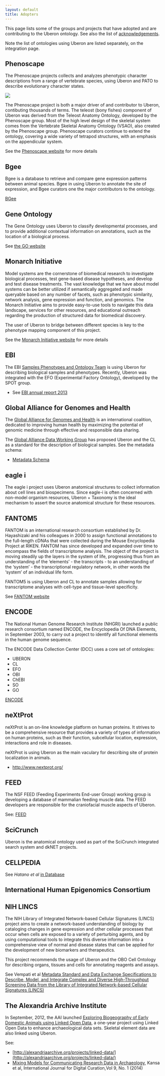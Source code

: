 ```yaml
---
layout: default
title: Adopters
---
```


This page lists some of the groups and projects that have adopted and
are contributing to the Uberon ontology. See also the list of
[acknowledgements](acknowledgements.html).

Note the list of ontologies using Uberon are listed separately, on the
integration page.

## Phenoscape

The Phenoscape projects collects and analyzes phenotypic character
descriptions from a range of vertebrate species, using Uberon and PATO
to describe evolutionary character states.

<a href="http://phenoscape.org/wiki/Main_Page#About_this_project"><img
src="http://phenoscape.org/wg/phenoscape/images/thumb/0/0c/Phenoscape_II_tree_view.jpg/380px-Phenoscape_II_tree_view.jpg"></img></a>

The Phenoscape project is both a major driver of and contributor to
Uberon, contibuting thousands of terms. The teleost (bony fishes)
component of Uberon was derived from the Teleost Anatomy Ontology,
developed by the Phenoscape group. Most of the high level design of
the skeletal system comes from the Vertebrate Skeletal Anatomy
Ontology (VSAO), also created by the Phenoscape group. Phenoscape
curators continue to extend the ontology, covering a wide variety of
tetrapod structures, with an emphasis on the appendicular system.

See the [Phenoscape website](http://phenoscape.org) for more details

## Bgee

Bgee is a database to retrieve and compare gene expression patterns
between animal species. Bgee in using Uberon to annotate the site of
expression, and Bgee curators one the major contributors to the
ontology.

[BGee](http://bgee.unil.ch/)

## Gene Ontology

The Gene Ontology uses Uberon to classify developmental processes, and
to provide additional contextual information on annotations, such as
the location of a biological process.

See [the GO website](http://geneontology.org)

## Monarch Initiative

Model systems are the cornerstone of biomedical research to
investigate biological processes, test gene-based disease hypotheses,
and develop and test disease treatments. The vast knowledge that we
have about model systems can be better utilized if semantically
aggregated and made queryable based on any number of facets, such as
phenotypic similarity, network analysis, gene expression and function,
and genomics. The Monarch Initiative aims to provide easy-to-use tools
to navigate this data landscape, services for other resources, and
educational outreach regarding the production of structured data for
biomedical discovery.

The user of Uberon to bridge between different species is key to the
phenotype mapping component of this project.

See the [Monarch Initiative website](http://monarchinitiative.org) for
more details

## EBI

The EBI [Samples Phenotypes and Ontology
Team](http://www.ebi.ac.uk/about/spot-team/members) is using Uberon
for describing biological samples and phenotypes. Recently, Uberon was
integrated with the EFO (Experimental Factory Ontology), developed by
the SPOT group.

 * See [EBI annual report 2013](http://www.ebi.ac.uk/sites/ebi.ac.uk/files/groups/external_relations/Documents/EMBL_EBI_Annual_Report_2013_lo_3.pdf)

## Global Alliance for Genomes and Health

The [Global Alliance for Genomes and Health](http://genomicsandhealth.org/) is an
international coalition, dedicated to improving human health by
maximizing the potential of genomic medicine through effective and
responsible data sharing.

The [Global Alliance Data Working Group](http://ga4gh.org) has
proposed Uberon and the CL as a standard for the description of
biological samples. See the metadata schema:

 * [Metadata Schema](https://github.com/ga4gh/schemas/blob/master/src/main/resources/avro/wip/metadata.avdl)

## eagle i

The eagle i project uses Uberon anatomical structures to collect
information about cell lines and biospecimens. Since eagle-i is often
concerned with non-model organism resources, Uberon + Taxonomy is the
ideal mechanism to assert the source anatomical structure for these
resources.

## FANTOM5

FANTOM is an international research consortium established by
Dr. Hayashizaki and his colleagues in 2000 to assign functional
annotations to the full-length cDNAs that were collected during the
Mouse Encyclopedia Project at RIKEN. FANTOM has since developed and
expanded over time to encompass the fields of transcriptome
analysis. The object of the project is moving steadily up the layers
in the system of life, progressing thus from an understanding of the
‘elements’ - the transcripts - to an understanding of the ‘system’ -
the transcriptional regulatory network, in other words the ‘system’ of
an individual life form.

FANTOM5 is using Uberon and CL to annotate samples allowing for
transcriptome analyses with cell-type and tissue-level specificity.

See [FANTOM website](http://fantom.gsc.riken.jp/)

## ENCODE

The National Human Genome Research Institute (NHGRI) launched a public
research consortium named ENCODE, the Encyclopedia Of DNA Elements, in
September 2003, to carry out a project to identify all functional
elements in the human genome sequence.

The ENCODE Data Collection Center (DCC) uses a core set of ontologies:

 * UBERON
 * CL
 * EFO
 * OBI
 * ChEBI
 * SO
 * GO

[ENCODE](http://www.genome.gov/Encode/)

## neXtProt

neXtProt is an on-line knowledge platform on human proteins. It
strives to be a comprehensive resource that provides a variety of
types of information on human proteins, such as their function,
subcellular location, expression, interactions and role in diseases.

neXtProt is using Uberon as the main vaculary for describing site of
protein localization in animals.

 * http://www.nextprot.org/

## FEED

The NSF FEED (Feeding Experiments End-user Group) working group is
developing a database of mammalian feeding muscle data. The FEED
developers are responsible for the craniofacial muscle aspects of
Uberon.

See: [FEED](http://www.feedexp.org)

## SciCrunch

Uberon is the anatomical ontology used as part of the SciCrunch
integrated search system and dkNET projects.

## CELLPEDIA

See *Hatano et al* [in Database](http://database.oxfordjournals.org/content/2011/bar046.full)

## International Human Epigenomics Consortium



## NIH LINCS

The NIH Library of Integrated Network-based Cellular Signatures
(LINCS) project aims to create a network-based understanding of
biology by cataloging changes in gene expression and other cellular
processes that occur when cells are exposed to a variety of perturbing
agents, and by using computational tools to integrate this diverse
information into a comprehensive view of normal and disease states
that can be applied for the development of new biomarkers and
therapeutics.

This project recommends the usage of Uberon and the OBO Cell Ontology
for describing organs, tissues and cells for annotating reagents and
assays.

See Vempati et al [Metadata Standard and Data Exchange Specifications
to Describe, Model, and Integrate Complex and Diverse High-Throughput
Screening Data from the Library of Integrated Network-based Cellular
Signatures
(LINCS)](http://jbx.sagepub.com/content/early/2014/02/11/1087057114522514.full)

## The Alexandria Archive Institute

In September, 2012, the AAI launched [Exploring Biogeography of Early Domestic Animals using Linked Open Data](http://alexandriaarchive.org/projects/linked-data/), a one-year project using Linked Open Data to enhance archaeological data sets. Skeletal element data are also linked using Uberon.

See:

 * [http://alexandriaarchive.org/projects/linked-data/](http://alexandriaarchive.org/projects/linked-data/)
 * [Mixing Models for Communicating Research Data in Archaeology](http://alexandriaarchive.org/wp-content/uploads/2012/11/idcc14-Kansa-Kansa-Arbuckle-researchpaper-final.pdf), Kansa et al, International Journal for Digital Curation,Vol 9, No. 1 (2014)
